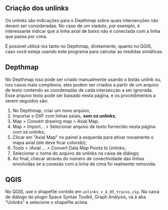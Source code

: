 ## Criação dos unlinks
Os unlinks são indicações para o Depthmap sobre quais intersecções não devem ser consideradas. No caso de um viaduto, por exemplo, é interessante indicar que a linha axial de baixo não é conectada com a linha que passa por cima.

É possível utilizá-los tanto no Depthmap, diretamente, quanto no QGIS, caso você esteja usando este programa para calcular as medidas sintáticas.

## Depthmap
No Depthmap isso pode ser criado manualmente usando o botão unlink ou, nos casos mais complexos, eles podem ser criados a partir de um arquivo de texto contendo as coordenadas de cada intersecção a ser ignorada. Esse arquivo texto pode ser baixado nesta página, e os procedimentos a serem seguidos são:

1. No Depthmap, criar um novo arquivo;
1. Importar o DXF com linhas axiais, **sem os unlinks**;
1. Map > Convert drawing map > Axial Map;
1. Map > Import... > Selecionar arquivo de texto fornecido nesta página com os unlinks;
1. Clicar em "Axial Map" no painel à esquerda para ativar novamente o mapa axial (ele deve ficar colorido);
1. Tools > /Axial ... > Convert Data Map Points to Unlinks;
1. Selecionar o nome do arquivo de unlinks na caixa de diálogo;
1. Ao final, checar através do número de conectividade das linhas envolvidas se a conexão com a linha de cima foi realmente removida.

## QGIS
No QGIS, use o shapefile contido em `unlinks_v_4_05_tracos.zip`. Na caixa de diálogo do plugin Space Syntax Toolkit, Graph Análysis, vá à aba "Unlinks" e selecione o shapefile acima. 